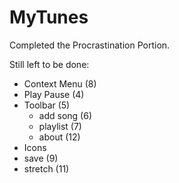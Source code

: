 # MyTunes

Completed the Procrastination Portion.

Still left to be done:
- Context Menu (8)
- Play Pause (4)
- Toolbar (5)
    - add song (6)
    - playlist (7)
    - about (12)
- Icons
- save (9)
- stretch (11)
